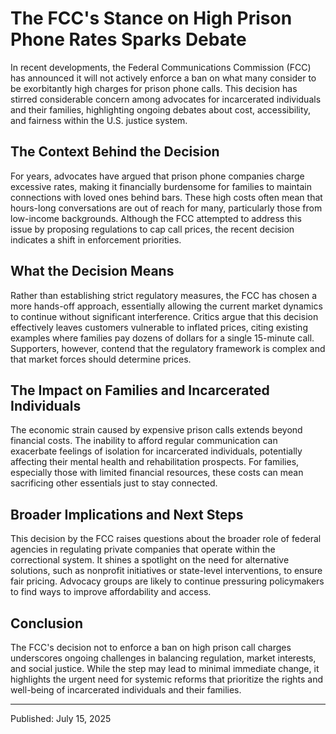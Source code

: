 # The FCC's Stance on High Prison Phone Rates Sparks Debate

In recent developments, the Federal Communications Commission (FCC) has announced it will not actively enforce a ban on what many consider to be exorbitantly high charges for prison phone calls. This decision has stirred considerable concern among advocates for incarcerated individuals and their families, highlighting ongoing debates about cost, accessibility, and fairness within the U.S. justice system.

## The Context Behind the Decision

For years, advocates have argued that prison phone companies charge excessive rates, making it financially burdensome for families to maintain connections with loved ones behind bars. These high costs often mean that hours-long conversations are out of reach for many, particularly those from low-income backgrounds. Although the FCC attempted to address this issue by proposing regulations to cap call prices, the recent decision indicates a shift in enforcement priorities.

## What the Decision Means

Rather than establishing strict regulatory measures, the FCC has chosen a more hands-off approach, essentially allowing the current market dynamics to continue without significant interference. Critics argue that this decision effectively leaves customers vulnerable to inflated prices, citing existing examples where families pay dozens of dollars for a single 15-minute call. Supporters, however, contend that the regulatory framework is complex and that market forces should determine prices.

## The Impact on Families and Incarcerated Individuals

The economic strain caused by expensive prison calls extends beyond financial costs. The inability to afford regular communication can exacerbate feelings of isolation for incarcerated individuals, potentially affecting their mental health and rehabilitation prospects. For families, especially those with limited financial resources, these costs can mean sacrificing other essentials just to stay connected.

## Broader Implications and Next Steps

This decision by the FCC raises questions about the broader role of federal agencies in regulating private companies that operate within the correctional system. It shines a spotlight on the need for alternative solutions, such as nonprofit initiatives or state-level interventions, to ensure fair pricing. Advocacy groups are likely to continue pressuring policymakers to find ways to improve affordability and access.

## Conclusion

The FCC's decision not to enforce a ban on high prison call charges underscores ongoing challenges in balancing regulation, market interests, and social justice. While the step may lead to minimal immediate change, it highlights the urgent need for systemic reforms that prioritize the rights and well-being of incarcerated individuals and their families.

---

Published: July 15, 2025
